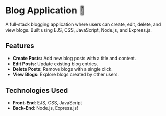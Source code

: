 # Blog Application 📝

A full-stack blogging application where users can create, edit, delete, and view blogs. Built using EJS, CSS, JavaScript, Node.js, and Express.js.

## Features

- **Create Posts:** Add new blog posts with a title and content.
- **Edit Posts:** Update existing blog entries.
- **Delete Posts:** Remove blogs with a single click.
- **View Blogs:** Explore blogs created by other users.

## Technologies Used

- **Front-End**: EJS, CSS, JavaScript
- **Back-End**: Node.js, Express.js!